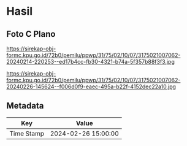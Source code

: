 # Hasil

## Foto C Plano

https://sirekap-obj-formc.kpu.go.id/72b0/pemilu/ppwp/31/75/02/10/07/3175021007062-20240214-220253--ed17b4cc-fb30-4321-b74a-5f357b88f3f3.jpg

https://sirekap-obj-formc.kpu.go.id/72b0/pemilu/ppwp/31/75/02/10/07/3175021007062-20240226-145624--f006d0f9-eaec-495a-b22f-4152dec22a10.jpg


## Metadata

| Key        | Value               |
| ---------- | ------------------- |
| Time Stamp | 2024-02-26 15:00:00 |



